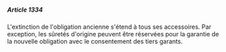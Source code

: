 ##### Article 1334

L'extinction de l'obligation ancienne s'étend à tous ses accessoires. Par exception, les sûretés d'origine peuvent être réservées pour la garantie de la nouvelle obligation avec le consentement des tiers garants.

